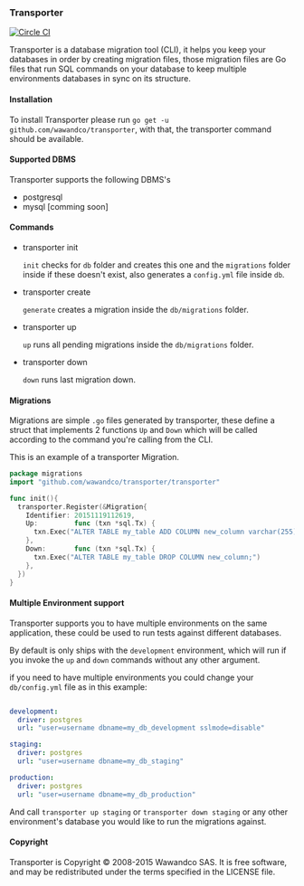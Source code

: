 ### Transporter

[![Circle CI](https://circleci.com/gh/wawandco/transporter.svg?style=svg&circle-token=93794e8b2f6b9b594822f00b72284f4928d21056)](https://circleci.com/gh/wawandco/transporter)

Transporter is a database migration tool (CLI), it helps you keep your databases in order by creating migration files, those migration files are Go files that run SQL commands on your database to keep multiple environments databases in sync on its structure.

#### Installation

To install Transporter please run `go get -u github.com/wawandco/transporter`, with that, the transporter command should be available.

#### Supported DBMS

Transporter supports the following DBMS's

- postgresql
- mysql [comming soon]

#### Commands

- transporter init

  `init` checks for `db` folder and creates this one and the `migrations` folder inside if these doesn't exist, also generates a `config.yml` file inside `db`.

- transporter create

  `generate` creates a migration inside the `db/migrations` folder.

- transporter up

  `up` runs all pending migrations inside the `db/migrations` folder.

- transporter down

  `down` runs last migration down.

#### Migrations

Migrations are simple `.go` files generated by transporter, these define a struct that implements 2 functions `Up` and `Down` which will be called according to the command you're calling from the CLI.

This is an example of a transporter Migration.

```go
package migrations
import "github.com/wawandco/transporter/transporter"

func init(){
  transporter.Register(&Migration{
    Identifier: 20151119112619,
    Up:         func (txn *sql.Tx) {
      txn.Exec("ALTER TABLE my_table ADD COLUMN new_column varchar(255);")
    },
    Down:       func (txn *sql.Tx) {
      txn.Exec("ALTER TABLE my_table DROP COLUMN new_column;")
    },
  })
}
```


#### Multiple Environment support

Transporter supports you to have multiple environments on the same application, these could be used to run tests against different databases.

By default is only ships with the `development` environment, which will run if you invoke the `up` and `down` commands without any other argument.

if you need to have multiple environments you could change your `db/config.yml` file as in this example:


```yml

development:
  driver: postgres
  url: "user=username dbname=my_db_development sslmode=disable"

staging:
  driver: postgres
  url: "user=username dbname=my_db_staging"

production:
  driver: postgres
  url: "user=username dbname=my_db_production"

```

And call `transporter up staging` or `transporter down staging` or any other environment's database you would like to run the migrations against.


#### Copyright
Transporter is Copyright © 2008-2015 Wawandco SAS. It is free software, and may be redistributed under the terms specified in the LICENSE file.
